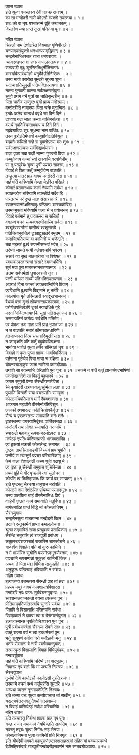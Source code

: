 व्यास उवाच  
इति श्रुत्वा वचस्तस्य देवी पप्रच्छ दानवम् ।  
का सा मन्दोदरी नारी कोऽसौ त्यक्तो नृपस्तया ॥ १ ॥  
शठः को वा नृपः पश्चात्तन्मे ब्रूहि कथानकम् ।  
विस्तरेण यथा प्राप्तं दुःखं वनितया पुनः ॥ २ ॥  
  
महिष उवाच  
सिंहलो नाम देशोऽस्ति विख्यातः पृथिवीतले ।  
घनपादपसंयुक्तो धनधान्यसमृद्धिमान् ॥ ३ ॥  
चन्द्रसेनाभिधस्तत्र राजा धर्मपरायणः ।  
न्यायदण्डधरः शान्तः प्रजापालनतत्परः ॥ ४ ॥  
सत्यवादी मृदुः शूरस्तितिक्षुर्नीतिसागरः ।  
शास्त्रवित्सर्वधर्मज्ञो धनुर्वेदेऽतिनिष्ठितः ॥ ५ ॥  
तस्य भार्या वरारोहा सुन्दरी सुभगा शुभा ।  
सदाचारातिसुमुखी पतिभक्तिपरायणा ॥ ६ ॥  
नाम्ना गुणवती कान्ता सर्वलक्षणसंयुता ।  
सुषुवे प्रथमे गर्भे पुत्रीं सा चातिसुन्दरीम् ॥ ७ ॥  
पिता चातीव सन्तुष्टः पुत्रीं प्राप्य मनोरमाम् ।  
मन्दोदरीति नामास्याः पिता चक्रे मुदान्वितः ॥ ८ ॥  
इन्दोः कलेव चात्यर्थं ववृधे सा दिने दिने ।  
दशवर्षा यदा जाता कन्या चातिमनोहरा ॥ ९ ॥  
वरार्थं नृपतिश्चिन्तामवाप च दिने दिने ।  
मद्रदेशाधिपः शूरः सुधन्वा नाम पार्थिवः ॥ १० ॥  
तस्य पुत्रोऽतिमेधावी कम्बुग्रीवोऽतिविश्रुतः ।  
ब्राह्मणैः कथितो राज्ञे स युक्तोऽस्या वरः शुभः ॥ ११ ॥  
सर्वलक्षणसम्पन्नः सर्वविद्यार्थपारगः ।  
राज्ञा पृष्टा तदा राज्ञी नाम्ना गुणवती प्रिया ॥ १२ ॥  
कम्बुग्रीवाय कन्यां स्वां दास्यामि वरवर्णिनीम् ।  
सा तु पत्युर्वचः श्रुत्वा पुत्रीं पप्रच्छ सादरम् ॥ १३ ॥  
विवाहं ते पिता कर्तुं कम्बुग्रीवेण वाञ्छति ।  
तच्छ्रुत्वा मातरं प्राह वाक्यं मन्दोदरी तदा ॥ १४ ॥  
नाहं पतिं करिष्यामि नेच्छा मेऽस्ति परिग्रहे ।  
कौमारं व्रतमास्थाय कालं नेष्यामि सर्वथा ॥ १५ ॥  
स्वातन्त्र्येण चरिष्यामि तपस्तीव्रं सदैव हि ।  
पारतन्त्र्यं परं दुःखं मातः संसारसागरे ॥ १६ ॥  
स्वातन्त्र्यान्मोक्षमित्याहुः पण्डिताः शास्त्रकोविदाः ।  
तस्मान्मुक्ता भविष्यामि पत्या मे न प्रयोजनम् ॥ १७ ॥  
विवाहे वर्तमाने तु पावकस्य च सन्निधौ ।  
वक्तव्यं वचनं सम्यक्त्वदधीनास्मि सर्वदा ॥ १८ ॥  
श्वश्रूदेवरवर्गाणां दासीत्वं श्वशुरालये ।  
पतिचित्तानुवर्तित्वं दुःखाद्दुःखतरं स्मृतम् ॥ १९ ॥  
कदाचित्पतिरन्यां वा कामिनीं च भजेद्यदि ।  
तदा महत्तरं दुःखं सपत्नीसम्भवं भवेत् ॥ २० ॥  
तदेर्ष्या जायते पत्यौ क्लेशश्चापि भवेदथ ।  
संसारे क्व सुखं मातर्नारीणां च विशेषतः ॥ २१ ॥  
स्वभावात्परतन्त्राणां संसारे स्वप्नधर्मिणि ।  
श्रुतं मया पुरा मातरुत्तानचरणात्मजः ॥ २२ ॥  
उत्तमः सर्वधर्मज्ञो ध्रुवादवरजो नृपः ।  
पत्नीं धर्मपरां साध्वीं पतिभक्तिपरायणाम् ॥ २३ ॥  
अपराधं विना कान्तां त्यक्तवान्विपिने प्रियाम् ।  
एवंविधानि दुःखानि विद्यमाने तु भर्तरि ॥ २४ ॥  
कालयोगान्मृते तस्मिन्नारी स्याद्दुःखभाजनम् ।  
वैधव्यं परमं दुःखं शोकसन्तापकारकम् ॥ २५ ॥  
परोषितपतित्वेऽपि दुःखं स्यादधिकं गृहे ।  
मदनाग्निविदग्धायाः किं सुखं पतिसङ्गजम् ॥ २६ ॥  
तस्मात्पतिर्न कर्तव्यः सर्वथेति मतिर्मम ।  
एवं प्रोक्ता तदा माता पतिं प्राह नृपात्मजा ॥ २७ ॥  
न च वाञ्छति भर्तारं कौमारव्रतधारिणी ।  
व्रतजाप्यपरा नित्यं संसाराद्विमुखी सदा ॥ २८ ॥  
न काङ्क्षति पतिं कर्तुं बहुदोषविचक्षणा ।  
भार्याया भाषितं श्रुत्वा तथैव संस्थितो नृपः ॥ २९ ॥  
विवाहो न कृतः पुत्र्या ज्ञात्वा भावविवर्जिताम् ।  
वर्तमाना गृहेष्वेव पित्रा मात्रा च रक्षिता ॥ ३० ॥  
यौवनस्याङ्कुरा जाता नारीणां कामदीपकाः ।  
तथापि सा वयस्याभिः प्रेरितापि पुनः पुनः ॥ ३१ ॥
चकमे न पतिं कर्तुं ज्ञानार्थपदभाषिणी ।  
एकदोद्यानदेशे सा विहर्तुं बहुपादपे ॥ ३२ ॥  
जगाम सुमुखी प्रेम्णा सैरन्ध्रीगणसेविता ।  
रेमे कृशोदरी तत्रापश्यत्कुसुमिता लताः ॥ ३३ ॥  
पुष्पाणि चिन्वती रम्या वयस्याभिः समावृता ।  
कोसलाधिपतिस्तत्र मार्गे दैववशात्तदा ॥ ३४ ॥  
आजगाम महावीरो वीरसेनोऽतिविश्रुतः ।  
एकाकी रथमारूढः कतिचित्सेवकैर्वृतः ॥ ३५ ॥  
सैन्यं च पृष्ठतस्तस्य समायाति शनैः शनैः ।  
दृष्टस्तस्या वयस्याभिर्दूरतः पार्थिवस्तदा ॥ ३६ ॥  
मन्दोदर्यै तथा प्रोक्तं समायाति नरः पथि ।  
रथारूढो महाबाहू रूपवान्मदनोऽपरः ॥ ३७ ॥  
मन्येऽहं नृपतिः कश्चित्प्राप्तो भाग्यवशादिह ।  
एवं ब्रुवत्यां तत्रासौ कोसलेन्द्रः समागतः ॥ ३८ ॥  
दृष्ट्वा तामसितापाङ्गीं विस्मयं प्राप भूपतिः ।  
उत्तीर्य स रथात्तूर्णं पप्रच्छ परिचारिकाम् ॥ ३९ ॥  
केयं बाला विशालाक्षी कस्य पुत्री वदाशु मे ।  
एवं पृष्टा तु सैरन्ध्री तमुवाच शुचिस्मिता ॥ ४० ॥  
प्रथमं ब्रूहि मे वीर पृच्छामि त्वां सुलोचन ।  
कोऽसि त्वं किमिहायातः किं कार्यं वद साम्प्रतम् ॥ ४१ ॥  
इति पृष्टस्तु सैरन्ध्र्या तामुवाच महीपतिः ।  
कोसलो नाम देशोऽस्ति पृथिव्यां परमाद्‌भुतः ॥ ४२ ॥  
तस्य पालयिता चाहं वीरसेनाभिधः प्रिये ।  
वाहिनी पृष्ठतः कामं समायाति चतुर्विधा ॥ ४३ ॥  
मार्गभ्रमादिह प्राप्तं विद्धि मां कोसलाधिपम् ।  
सैरन्ध्र्युवाच  
चन्द्रसेनसुता राजन्नाम्ना मन्दोदरी किल ॥ ४४ ॥  
उद्याने रन्तुकामेयं प्राप्ता कमललोचना ।  
श्रुत्वा तद्‌भाषितं राजा प्रत्युवाच प्रसाधिकाम् ॥ ४५ ॥  
सैरन्ध्रि चतुरासि त्वं राजपुत्रीं प्रबोधय ।  
ककुत्स्थवंशजश्चाहं राजास्मि चारुलोचने ॥ ४६ ॥  
गान्धर्वेण विवाहेन पतिं मां कुरु कामिनि ।  
न मे भार्यास्ति सुश्रोणि वयसोऽद्‌भुतयौवनाम् ॥ ४७ ॥  
वाञ्छामि रूपसम्पन्नां सुकुलां कामिनीं किल ।  
अथवा ते पिता मह्यं विधिना दातुमर्हति ॥ ४८ ॥  
अनुकूलः पतिश्चाहं भविष्यामि न संशयः ।  
महिष उवाच  
इत्याकर्ण्य वचस्तस्य सैरन्ध्री प्राह तां तदा ॥ ४९ ॥  
प्रहस्य मधुरं वाक्यं कामशास्त्रविशारदा ।  
मन्दोदरि नृपः प्राप्तः सूर्यवंशसमुद्‌भवः ॥ ५० ॥  
रूपवान्बलवान्कान्तो वयसा त्वत्समः पुनः ।  
प्रीतिमान्नृपतिर्जातस्त्वयि सुन्दरि सर्वथा ॥ ५१ ॥  
पितापि ते विशालाक्षि परितप्यति सर्वथा ।  
विवाहकालं ते ज्ञात्वा त्वां च वैराग्यसंयुताम् ॥ ५२ ॥  
इत्याहास्मान्स नृपतिर्विनिःश्वस्य पुनः पुनः ।  
पुत्रीं प्रबोधयन्त्वेतां सैरन्ध्र्यः सेवने रताः ॥ ५३ ॥  
वक्तुं शक्ता वयं न त्वां हठधर्मरतां पुनः ।  
भर्तुः शुश्रूषणं स्त्रीणां परो धर्मोऽब्रवीन्मनुः ॥ ५४ ॥  
भर्तारं सेवमाना वै नारी स्वर्गमवाप्नुयात् ।  
तस्मात्कुरु विशालाक्षि विवाहं विधिपूर्वकम् ॥ ५५ ॥  
मन्दादर्युवाच  
नाहं पतिं करिष्यामि चरिष्ये तप अद्‌भुतम् ।  
निवारय नृपं बाले किं मां पश्यति निस्त्रपः ॥ ५६ ॥  
सैरन्ध्र्युवाच  
दुर्जयो देवि कामोऽसौ कालोऽसौ दुरतिक्रमः ।  
तस्मान्मे वचनं पथ्यं कर्तुमर्हसि सुन्दरि ॥ ५७ ॥  
अन्यथा व्यसनं नूनमापतेदिति निश्चयः ।  
इति तस्या वचः श्रुत्वा कन्योवाचाथ तां सखीम् ॥ ५८ ॥  
यद्यद्‌भवेत्तद्‌भवतु दैवयोगादसंशयम् ।  
न विवाहं करिष्येऽहं सर्वथा परिचारिके ॥ ५९ ॥  
महिष उवाच  
इति तस्यास्तु निर्बन्धं ज्ञात्वा प्राह नृपं पुनः ।  
गच्छ राजन् यथाकामं नेयमिच्छति सत्पतिम् ॥ ६० ॥  
नृपस्तु तद्वचः श्रुत्वा निर्गतः सह सेनया ।  
कोसलान्विमना भूत्वा कामिनीं प्रति निःस्पृहः ॥ ६१ ॥  
इति श्रीमद्देवीभागवते महापुराणेऽष्टादशसाहस्र्यां संहितायां पञ्चमस्कन्धे  
देवीमहिषसंवादे राजपुत्रीमन्दोदरीवृत्तवर्णनं नाम सप्तदशोऽध्यायः ॥ १७ ॥
